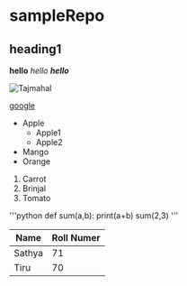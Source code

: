 # sampleRepo

## heading1

**hello**
*hello*
***hello***

![Tajmahal](https://thumbs-prod.si-cdn.com/Abm-e-V_cqdIqYDo_cXApagw8zI=/800x600/filters:no_upscale():focal(1471x1061:1472x1062)/https://public-media.si-cdn.com/filer/b6/30/b630b48b-7344-4661-9264-186b70531bdc/istock-478831658.jpg)

[google](https://www.google.co.in/?&hl=en)

- Apple
  - Apple1
  - Apple2
- Mango
- Orange

1. Carrot
2. Brinjal
3. Tomato

'''python
def sum(a,b):
  print(a+b)
sum(2,3)
'''

Name|Roll Numer
----|-----------
Sathya|71
Tiru|70
